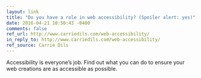 ```yaml
---
layout: link
title: "Do you have a role in web accessibility? (Spoiler alert: yes)"
date: 2016-04-21 10:50:43 -0400
comments: false
ref_url: http://www.carriedils.com/web-accessibility/
in_reply_to: http://www.carriedils.com/web-accessibility/
ref_source: Carrie Dils
---
```


Accessibility is everyone’s job. Find out what you can do to ensure your web creations are as accessible as possible.